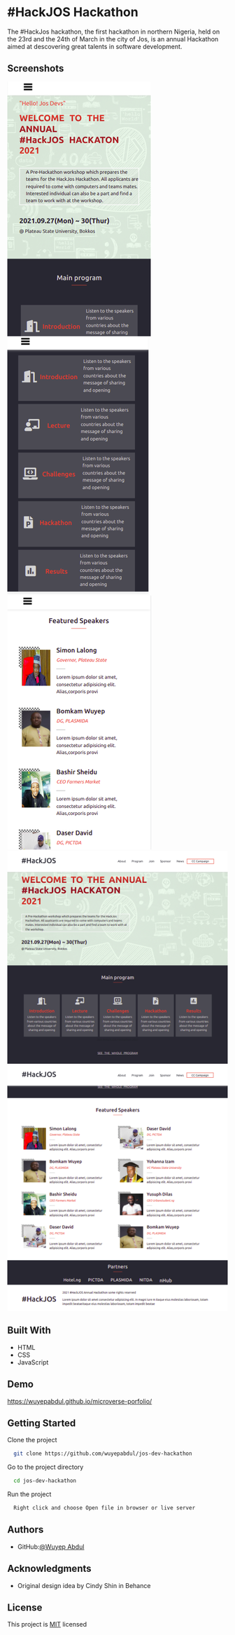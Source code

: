 # #HackJOS Hackathon

The #HackJos hackathon, the first hackathon in northern Nigeria, held on the 23rd and the 24th of March in the city of Jos, is an annual Hackathon aimed at descovering great talents in software development.

## Screenshots

<img src="src/images/mobile1.png">

<img src="src/images/mobile2.png">

<img src="src/images/mobile3.png">

<img src="src/images/desktop1.png">

<img src="src/images/desktop2.png">


## Built With

- HTML
- CSS
- JavaScript

## Demo

https://wuyepabdul.github.io/microverse-porfolio/

## Getting Started

Clone the project

```bash
  git clone https://github.com/wuyepabdul/jos-dev-hackathon
```

Go to the project directory

```bash
  cd jos-dev-hackathon
```

Run the project

```bash
  Right click and choose Open file in browser or live server

```

## Authors

- GitHub:[@Wuyep Abdul](https://www.github.com/wuyepabdul)

## Acknowledgments
- Original design idea by Cindy Shin in Behance

## License

This project is [MIT](https://choosealicense.com/licenses/mit/) licensed
